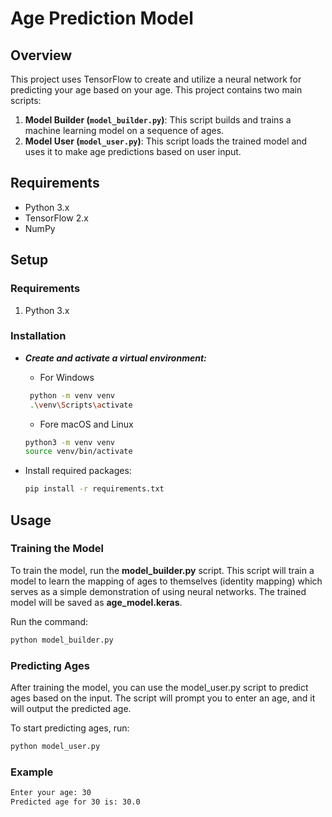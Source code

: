 # Age Prediction Model

## Overview
This project uses TensorFlow to create and utilize a neural network for predicting your age based on your age. This project contains two main scripts:

1. **Model Builder (`model_builder.py`)**: This script builds and trains a machine learning model on a sequence of ages.
2. **Model User (`model_user.py`)**: This script loads the trained model and uses it to make age predictions based on user input.

## Requirements
- Python 3.x
- TensorFlow 2.x
- NumPy

## Setup

### Requirements

1. Python 3.x

### Installation

- ***Create and activate a virtual environment:***
   
   - For Windows
   ``` bash
    python -m venv venv
    .\venv\Scripts\activate
   ```

   - Fore macOS and Linux

    ``` bash
    python3 -m venv venv
    source venv/bin/activate
    ```
- Install required packages:

    ```bash
    pip install -r requirements.txt
    ```

## Usage

### Training the Model

To train the model, run the **model_builder.py** script. This script will train a model to learn the mapping of ages to themselves (identity mapping) which serves as a simple demonstration of using neural networks. The trained model will be saved as **age_model.keras**.

Run the command:

``` bash
python model_builder.py
```

### Predicting Ages

After training the model, you can use the model_user.py script to predict ages based on the input. The script will prompt you to enter an age, and it will output the predicted age.

To start predicting ages, run:

``` bash
python model_user.py
```

### Example
``` bash
Enter your age: 30
Predicted age for 30 is: 30.0
```
